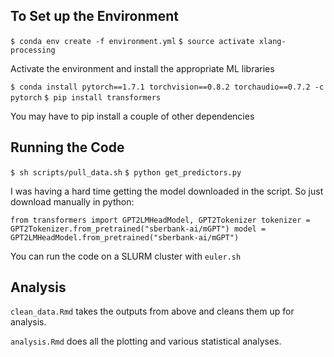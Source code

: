 
## To Set up the Environment

`$ conda env create -f environment.yml`
`$ source activate xlang-processing`

Activate the environment and install the appropriate ML libraries

`$ conda install pytorch==1.7.1 torchvision==0.8.2 torchaudio==0.7.2 -c pytorch`
`$ pip install transformers`

You may have to pip install a couple of other dependencies

## Running the Code

`$ sh scripts/pull_data.sh`
`$ python get_predictors.py`

I was having a hard time getting the model downloaded in the script. So just download manually in python:

`from transformers import GPT2LMHeadModel, GPT2Tokenizer
tokenizer = GPT2Tokenizer.from_pretrained("sberbank-ai/mGPT")
model = GPT2LMHeadModel.from_pretrained("sberbank-ai/mGPT")`

You can run the code on a SLURM cluster with `euler.sh`

## Analysis 

`clean_data.Rmd` takes the outputs from above and cleans them up for analysis.

`analysis.Rmd` does all the plotting and various statistical analyses.